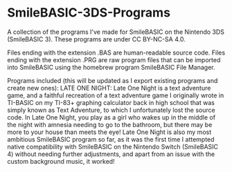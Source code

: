 # SmileBASIC-3DS-Programs
A collection of the programs I've made for SmileBASIC on the Nintendo 3DS (SmileBASIC 3).
These programs are under CC BY-NC-SA 4.0.

Files ending with the extension .BAS are human-readable source code. Files ending with the extension .PRG are raw program files that can be imported into SmileBASIC using the homebrew program SmileBASIC File Manager.

Programs included (this will be updated as I export existing programs and create new ones):
LATE ONE NIGHT:
  Late One Night is a text adventure game, and a faithful recreation of a text adventure game I originally wrote in TI-BASIC on my TI-83+ graphing calculator back in high school that was simply known as Text Adventure, to which I unfortunately lost the source
  code. In Late One Night, you play as a girl who wakes up in the middle of the night with amnesia needing to go to the bathroom, but there may be more to your house than meets the eye! Late One Night is also my most ambitious SmileBASIC program so far, as it
  was the first time I attempted native compatibility with SmileBASIC on the Nintendo Switch (SmileBASIC 4) without needing further adjustments, and apart from an issue with the custom background music, it worked!
